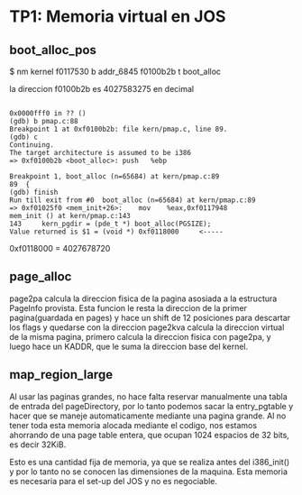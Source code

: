 TP1: Memoria virtual en JOS
===========================

boot_alloc_pos
--------------

$ nm kernel
f0117530 b addr_6845
f0100b2b t boot_alloc

la direccion f0100b2b es 4027583275 en decimal

```

0x0000fff0 in ?? ()
(gdb) b pmap.c:88
Breakpoint 1 at 0xf0100b2b: file kern/pmap.c, line 89.
(gdb) c
Continuing.
The target architecture is assumed to be i386
=> 0xf0100b2b <boot_alloc>:	push   %ebp

Breakpoint 1, boot_alloc (n=65684) at kern/pmap.c:89
89	{
(gdb) finish
Run till exit from #0  boot_alloc (n=65684) at kern/pmap.c:89
=> 0xf01025f0 <mem_init+26>:	mov    %eax,0xf0117948
mem_init () at kern/pmap.c:143
143		kern_pgdir = (pde_t *) boot_alloc(PGSIZE);
Value returned is $1 = (void *) 0xf0118000     <-----

```
0xf0118000 = 4027678720

page_alloc
----------

page2pa calcula la direccion fisica de la pagina asosiada a la estructura PageInfo provista. Esta funcion le resta la direccion de la primer pagina(guardada en pages) y hace un shift de 12 posiciones para descartar los flags y quedarse con la direccion
page2kva calcula la direccion virtual de la misma pagina, primero calcula la direccion fisica con page2pa, y luego hace un KADDR, que le suma la direccion base del kernel.


map_region_large
----------------

Al usar las paginas grandes, no hace falta reservar manualmente una tabla de entrada del pageDirectory, por lo tanto podemos sacar la entry_pgtable y hacer que se maneje automaticamente mediante una pagina grande. Al no tener toda esta memoria alocada mediante el codigo, nos estamos ahorrando de una page table entera, que ocupan 1024 espacios de 32 bits, es decir 32KiB.

Esto es una cantidad fija de memoria, ya que se realiza antes del i386_init() y por lo tanto no se conocen las dimensiones de la maquina. Esta memoria es necesaria para el set-up del JOS y no es negociable.